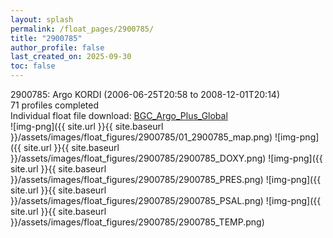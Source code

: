 ```yaml
---
layout: splash
permalink: /float_pages/2900785/
title: "2900785"
author_profile: false
last_created_on: 2025-09-30
toc: false
---
```

 
2900785: Argo KORDI (2006-06-25T20:58 to 2008-12-01T20:14)\
71 profiles completed\
Individual float file download: [BGC_Argo_Plus_Global](https://ftp.soest.hawaii.edu/bgc_argo_plus/Individual_Floats/outliers_removed/2900785_Sprof_processed.nc)\
![img-png]({{ site.url }}{{ site.baseurl }}/assets/images/float_figures/2900785/01_2900785_map.png)
![img-png]({{ site.url }}{{ site.baseurl }}/assets/images/float_figures/2900785/2900785_DOXY.png)
![img-png]({{ site.url }}{{ site.baseurl }}/assets/images/float_figures/2900785/2900785_PRES.png)
![img-png]({{ site.url }}{{ site.baseurl }}/assets/images/float_figures/2900785/2900785_PSAL.png)
![img-png]({{ site.url }}{{ site.baseurl }}/assets/images/float_figures/2900785/2900785_TEMP.png)
